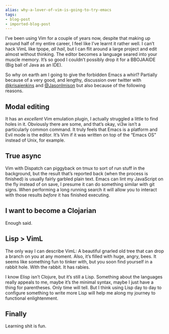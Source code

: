 ```yaml
---
alias: why-a-lover-of-vim-is-going-to-try-emacs
tags:
- blog-post
- imported-blog-post
---
```



I’ve been using Vim for a couple of years now, despite that making up around half of my entire career, I feel like I’ve learnt it rather well. I can’t hack VimL like tpope, _all hail_, but I can flit around a large project and edit almost without thinking. The editor becomes a language seared into your muscle memory. It’s so good I couldn’t possibly drop it for a BBOJAAIDE (Big ball of Java as an IDE).

So why on earth am I going to give the forbidden Emacs a whirl? Partially because of a very good, and lengthy, discussion over twitter with [@krisajenkins](https://twitter.com/krisajenkins) and [@JasonImison](https://twitter.com/JasonImison) but also because of the following reasons.

## Modal editing

It has an _excellent_ Vim emulation plugin, I actually struggled a little to find holes in it. Obviously there are some, and that’s okay, vi3w isn’t a particularly common command. It truly feels that Emacs is a platform and Evil mode is the editor. It’s Vim if it was written on top of the “Emacs OS” instead of Unix, for example.

## True async

Vim with Dispatch can piggyback on tmux to sort of run stuff in the background, but the result that’s reported back (when the process is finished) is usually fairly garbled plain text. Emacs can lint my JavaScript on the fly instead of on save, I presume it can do something similar with git signs. When performing a long running search it will allow you to interact with those results _before_ it has finished executing.

## I want to become a Clojarian

Enough said.

## Lisp > VimL

The only way I can describe VimL: A beautiful gnarled old tree that can drop a branch on you at any moment. Also, it’s filled with huge, angry, bees. It seems like something fun to tinker with, but you soon find yourself in a rabbit hole. With the rabbit. It has rabies.

I know Elisp isn’t Clojure, but it’s still a Lisp. Something about the languages really appeals to me, maybe it’s the minimal syntax, maybe I just have a thing for parentheses. Only time will tell. But I think using Lisp day to day to configure something to write more Lisp will help me along my journey to functional enlightenment.

## Finally

Learning shit is fun.
